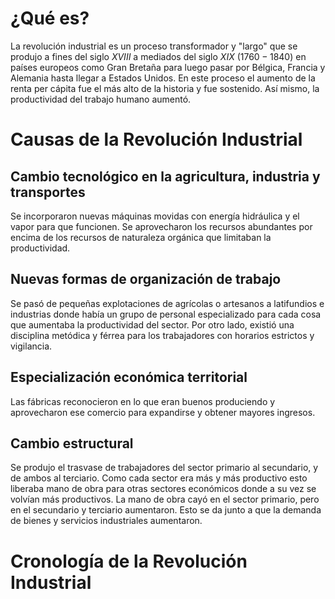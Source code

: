 # ¿Qué es?
La revolución industrial es un proceso transformador y "largo" que se produjo a fines del siglo $XVIII$ a mediados del siglo $XIX$ $(1760-1840)$ en países europeos como Gran Bretaña para luego pasar por Bélgica, Francia y Alemania hasta llegar a Estados Unidos. En este proceso el aumento de la renta per cápita fue el más alto de la historia y fue sostenido. Así mismo, la productividad del trabajo humano aumentó.
# Causas de la Revolución Industrial
## Cambio tecnológico en la agricultura, industria y transportes
Se incorporaron nuevas máquinas movidas con energía hidráulica y el vapor para que funcionen. Se aprovecharon los recursos abundantes por encima de los recursos de naturaleza orgánica que limitaban la productividad.
## Nuevas formas de organización de trabajo
Se pasó de pequeñas explotaciones de agrícolas o artesanos a latifundios e industrias donde había un grupo de personal especializado para cada cosa que aumentaba la productividad del sector. Por otro lado, existió una disciplina metódica y férrea para los trabajadores con horarios estrictos y vigilancia.
## Especialización económica territorial
Las fábricas reconocieron en lo que eran buenos produciendo y aprovecharon ese comercio para expandirse y obtener mayores ingresos.
## Cambio estructural
Se produjo el trasvase de trabajadores del sector primario al secundario, y de ambos al terciario. Como cada sector era más y más productivo esto liberaba mano de obra para otras sectores económicos donde a su vez se volvían más productivos. La mano de obra cayó en el sector primario, pero en el secundario y terciario aumentaron. Esto se da junto a que la demanda de bienes y servicios industriales aumentaron.
# Cronología de la Revolución Industrial
